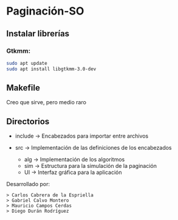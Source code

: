 # Paginación-SO

## Instalar librerías
### Gtkmm:

```sh
sudo apt update
sudo apt install libgtkmm-3.0-dev
```

## Makefile
Creo que sirve, pero medio raro

## Directorios
* include -> Encabezados para importar entre archivos
* src     -> Implementación de las definiciones de los encabezados

    * alg -> Implementación de los algoritmos
    * sim -> Estructura para la simulación de la paginación
    * UI  -> Interfaz gráfica para la aplicación

Desarrollado por:

    > Carlos Cabrera de la Espriella
    > Gabriel Calvo Montero
    > Mauricio Campos Cerdas
    > Diego Durán Rodríguez
